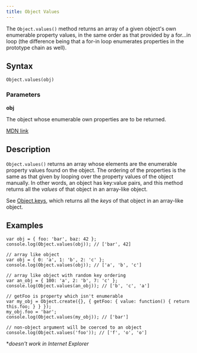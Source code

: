 ```yaml
---
title: Object Values
---
```

The `Object.values()` method returns an array of a given object's own enumerable property values, in the same order as that provided by a for...in loop (the difference being that a for-in loop enumerates properties in the prototype chain as well).

## Syntax

    Object.values(obj)

### Parameters

**obj**

The object whose enumerable own properties are to be returned.

<a href='https://developer.mozilla.org/en-US/docs/Web/JavaScript/Reference/Global_Objects/Object/values' target='_blank' rel='nofollow'>MDN link</a>

## Description

`Object.values()` returns an array whose elements are the enumerable property values found on the object. The ordering of the properties is the same as that given by looping over the property values of the object manually. In other words, an object has key:value pairs, and this method returns all the *values* of that object in an array-like object. 

See [Object.keys](https://guide.freecodecamp.org/javascript/standard-objects/object/object-keys/), which returns all the *keys* of that object in an array-like object.

## Examples

    var obj = { foo: 'bar', baz: 42 };
    console.log(Object.values(obj)); // ['bar', 42]

    // array like object
    var obj = { 0: 'a', 1: 'b', 2: 'c' };
    console.log(Object.values(obj)); // ['a', 'b', 'c']

    // array like object with random key ordering
    var an_obj = { 100: 'a', 2: 'b', 7: 'c' };
    console.log(Object.values(an_obj)); // ['b', 'c', 'a']

    // getFoo is property which isn't enumerable
    var my_obj = Object.create({}, { getFoo: { value: function() { return this.foo; } } });
    my_obj.foo = 'bar';
    console.log(Object.values(my_obj)); // ['bar']

    // non-object argument will be coerced to an object
    console.log(Object.values('foo')); // ['f', 'o', 'o']

**doesn't work in Internet Explorer*
